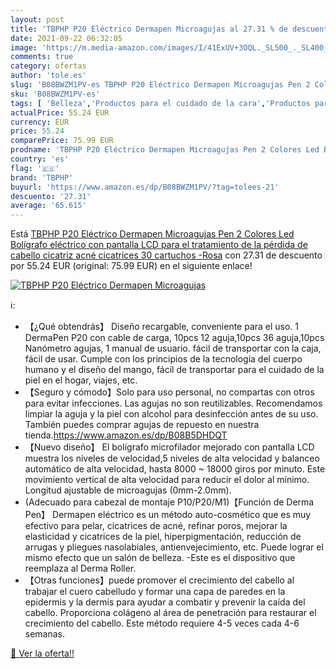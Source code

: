 ```yaml
---
layout: post
title: 'TBPHP P20 Eléctrico Dermapen Microagujas al 27.31 % de descuento'
date: 2021-09-22 06:32:05
image: 'https://m.media-amazon.com/images/I/41ExUV+3OQL._SL500_._SL400_.jpg'
comments: true
category: ofertas
author: 'tole.es'
slug: 'B08BWZM1PV-es TBPHP P20 Eléctrico Dermapen Microagujas Pen 2 Colores Led...'
sku: 'B08BWZM1PV-es'
tags: [ 'Belleza','Productos para el cuidado de la cara','Productos para el cuidado de la piel','Tratamientos para manchas faciales','bolígrafo','tbphp', ]
actualPrice: 55.24 EUR
currency: EUR
price: 55.24
comparePrice: 75.99 EUR
prodname: 'TBPHP P20 Eléctrico Dermapen Microagujas Pen 2 Colores Led Bolígrafo eléctrico con pantalla LCD para el tratamiento de la pérdida de cabello cicatriz acné cicatrices 30 cartuchos -Rosa'
country: 'es'
flag: '🇪🇸'
brand: 'TBPHP'
buyurl: 'https://www.amazon.es/dp/B08BWZM1PV/?tag=tolees-21'
descuento: '27.31'
average: '65.615'
---
```


Está [TBPHP P20 Eléctrico Dermapen Microagujas Pen 2 Colores Led Bolígrafo eléctrico con pantalla LCD para el tratamiento de la pérdida de cabello cicatriz acné cicatrices 30 cartuchos -Rosa](https://www.amazon.es/dp/B08BWZM1PV/?tag=tolees-21) con 27.31 de descuento por 55.24 EUR (original: 75.99 EUR) en el siguiente enlace!

[![TBPHP P20 Eléctrico Dermapen Microagujas](https://m.media-amazon.com/images/I/41ExUV+3OQL._SL500_._SL400_.jpg)](https://www.amazon.es/dp/B08BWZM1PV/?tag=tolees-21)

ℹ️:

- 【¿Qué obtendrás】 Diseño recargable, conveniente para el uso. 1 DermaPen P20 con cable de carga, 10pcs 12 aguja,10pcs 36 aguja,10pcs Nanómetro agujas, 1 manual de usuario. fácil de transportar con la caja, fácil de usar. Cumple con los principios de la tecnología del cuerpo humano y el diseño del mango, fácil de transportar para el cuidado de la piel en el hogar, viajes, etc.
- 【Seguro y cómodo】Solo para uso personal, no compartas con otros para evitar infecciones. Las agujas no son reutilizables. Recomendamos limpiar la aguja y la piel con alcohol para desinfección antes de su uso. También puedes comprar agujas de repuesto en nuestra tienda.https://www.amazon.es/dp/B08B5DHDQT
- 【Nuevo diseño】 El bolígrafo microfilador mejorado con pantalla LCD muestra los niveles de velocidad,5 niveles de alta velocidad y balanceo automático de alta velocidad, hasta 8000 ~ 18000 giros por minuto. Este movimiento vertical de alta velocidad para reducir el dolor al mínimo. Longitud ajustable de microagujas (0mm-2.0mm).
- (Adecuado para cabezal de montaje P10/P20/M1)【Función de Derma Pen】 Dermapen eléctrico es un método auto-cosmético que es muy efectivo para pelar, cicatrices de acné, refinar poros, mejorar la elasticidad y cicatrices de la piel, hiperpigmentación, reducción de arrugas y pliegues nasolabiales, antienvejecimiento, etc. Puede lograr el mismo efecto que un salón de belleza. -Este es el dispositivo que reemplaza al Derma Roller.
- 【Otras funciones】puede promover el crecimiento del cabello al trabajar el cuero cabelludo y formar una capa de paredes en la epidermis y la dermis para ayudar a combatir y prevenir la caída del cabello. Proporciona colágeno al área de penetración para restaurar el crecimiento del cabello. Este método requiere 4-5 veces cada 4-6 semanas.

[🛒 Ver la oferta!!](https://www.amazon.es/dp/B08BWZM1PV/?tag=tolees-21)
